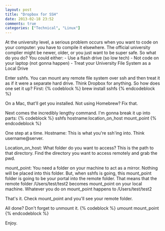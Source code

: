 ```yaml
---
layout: post
title: "Dropbox for SSH"
date: 2013-02-18 23:52
comments: true
categories: ["Technical", "Linux"]
---
```

At the university level, a serious problem occurs when you want to code on your computer: you have to compile it elsewhere. The official university complier might be newer, older, or you just want to be super safe. So what do you do? You could either:
	- Use a flash drive (so low tech)
	- Not code on your laptop (not gonna happen)
	- Treat your University File System as a Local Drive
	
Enter sshfs. You can mount any remote file system over ssh and then treat it as if it were a separate hard drive. Think Dropbox for anything. So how does one set it up?
First:
{% codeblock %}
brew install sshfs
{% endcodeblock %}

On a Mac, that'll get you installed. Not using Homebrew? Fix that.

Next comes the incredibly lengthy command. I'm gonna break it up into parts:
{% codeblock %}
sshfs hostname:location_on_host mount_point
{% endcodeblock %}

One step at a time.
Hostname: This is what you're ssh'ing into. Think username@server.

Location_on_host: What folder do you want to access? This is the path to that directory. Find the directory you want to access remotely and grab the pwd.

mount_point: You need a folder on your machine to act as a mirror. Nothing will be placed into this folder. But, when sshfs is going, this mount_point folder is going to be your portal into the remote folder. That means that the remote folder /Users/test/test2 becomes mount_point on your local machine. Whatever you do on mount_point happens to /Users/test/test2

That's it. Check mount_point and you'll see your remote folder.

All done? Don't forget to unmount it.
{% codeblock %}
umount mount_point
{% endcodeblock %}

Enjoy.

